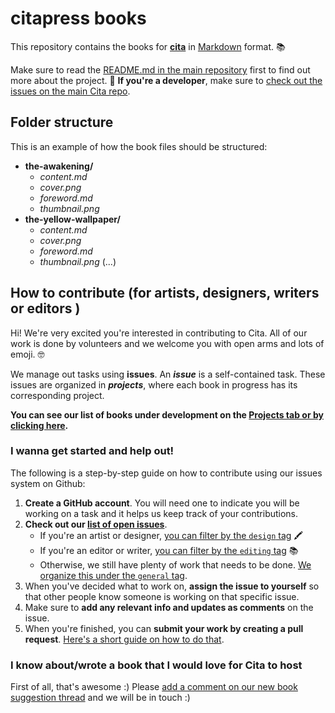 # citapress books

This repository contains the books for **[cita](http://citapress.org)** in [Markdown](https://guides.github.com/features/mastering-markdown/) format. 📚

Make sure to read the [README.md in the main repository](https://github.com/citapress/citapress) first to find out more about the project. 💙 **If you're a developer**, make sure to [check out the issues on the main Cita repo](https://github.com/citapress/citapress/labels/development).

## Folder structure

This is an example of how the book files should be structured:

* **the-awakening/**
    * *content.md*
    * *cover.png*
    * *foreword.md*
    * *thumbnail.png*
* **the-yellow-wallpaper/**
    * *content.md*
    * *cover.png*
    * *foreword.md*
    * *thumbnail.png*
(...)

## How to contribute (for artists, designers, writers or editors )

Hi! We're very excited you're interested in contributing to Cita. All of our work is done by volunteers and we welcome you with open arms and lots of emoji. 🤓

We manage out tasks using **issues**. An ***issue*** is a self-contained task. These issues are organized in ***projects***, where each book in progress has its corresponding project.

**You can see our list of books under development on the [Projects tab or by clicking here](https://github.com/citapress/books/projects).**

### I wanna get started and help out!

The following is a step-by-step guide on how to contribute using our issues system on Github:

1. **Create a GitHub account**. You will need one to indicate you will be working on a task and it helps us keep track of your contributions.
2. **Check out our [list of open issues](https://github.com/citapress/books/issues)**.
    - If you're an artist or designer, [you can filter by the `design` tag](https://github.com/citapress/books/issues?q=is%3Aissue+is%3Aopen+label%3Adesign) 🖍
    - If you're an editor or writer, [you can filter by the `editing` tag](https://github.com/citapress/books/issues?q=is%3Aissue+is%3Aopen+label%3Aediting) 📚
    - Otherwise, we still have plenty of work that needs to be done. [We organize this under the `general` tag](https://github.com/citapress/books/issues?q=is%3Aissue+is%3Aopen+label%3Ageneral).
3. When you've decided what to work on, **assign the issue to yourself** so that other people know someone is working on that specific issue.
4. Make sure to **add any relevant info and updates as comments** on the issue.
5. When you're finished, you can **submit your work by creating a pull request**. [Here's a short guide on how to do that](#).  

### I know about/wrote a book that I would love for Cita to host

First of all, that's awesome :) Please [add a comment on our new book suggestion thread](https://github.com/citapress/books/issues/8) and we will be in touch :)
